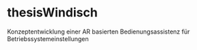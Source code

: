 # thesisWindisch
Konzeptentwicklung einer AR basierten Bedienungsassistenz für Betriebssystemeinstellungen
